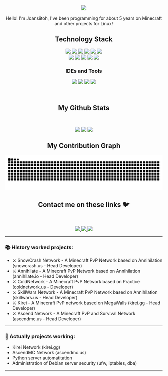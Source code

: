<p align="center">
    <img src="https://github.com/Joansitoh/Joansitoh/blob/main/header.png" />
</p>

<p align="center">
Hello! I'm Joansiitoh, I've been programming for about 5 years on Minecraft and other projects for Linux!
</p>

<h2 align="center">Technology Stack</h2>

<p align="center">
<img src="https://img.shields.io/badge/Java ⬆-ED8B00?style=for-the-badge&logo=openjdk&logoColor=white"/>
<img src="https://img.shields.io/badge/Python ⬆-3776AB?style=for-the-badge&logo=python&logoColor=white"/>
<img src="https://img.shields.io/badge/Spigot ⬆-55C57A?style=for-the-badge&logo=Minecraft&logoColor=white"/>
<img src="https://img.shields.io/badge/CSS ⬇-239120?style=for-the-badge&logo=css3&logoColor=white"/>
<img src="https://img.shields.io/badge/HTML5 ⬇-E34F26?style=for-the-badge&logo=html5&logoColor=white"/>
<img src="https://img.shields.io/badge/JavaScript ⬇-black?style=for-the-badge&logo=javascript"/>
<br>
<img src="https://img.shields.io/badge/redis-%23DD0031.svg?&style=for-the-badge&logo=redis&logoColor=white"/>
<img src="https://img.shields.io/badge/MySQL-005C84?style=for-the-badge&logo=mysql&logoColor=white"/>
<img src="https://img.shields.io/badge/MariaDB-003545?style=for-the-badge&logo=mariadb&logoColor=white"/>
<img src="https://img.shields.io/badge/PostgreSQL-316192?style=for-the-badge&logo=postgresql&logoColor=white"/>
<img src="https://img.shields.io/badge/MongoDB-4EA94B?style=for-the-badge&logo=mongodb&logoColor=white"/>
</p>

<h3 align="center">IDEs and Tools</h3>
<p align="center">
<img src="https://img.shields.io/badge/IntelliJ_IDEA-4b2bed.svg?style=for-the-badge&logo=intellij-idea&logoColor=white"/>
<img src="https://img.shields.io/badge/PyCharm-1BD88A.svg?&style=for-the-badge&logo=PyCharm&logoColor=white"/>
<img src="https://img.shields.io/badge/WebStorm-01C2CB?style=for-the-badge&logo=WebStorm&logoColor=white"/>
<img src="https://img.shields.io/badge/Notepad++-90E59A.svg?style=for-the-badge&logo=notepad%2B%2B&logoColor=black"/>
</p>


<br>
<h2 align="center">My Github Stats</h2>
<br>
<p align="center">
  <img src="https://github-readme-stats.vercel.app/api?username=Joansitoh&show_icons=true&hide=contribs&cache_seconds=86400&theme=chartreuse-dark" height="175px">
  <img src="https://github-readme-stats.vercel.app/api/top-langs/?username=Joansitoh&theme=chartreuse-dark" height="175px">
  <img src="http://github-readme-streak-stats.herokuapp.com?user=Joansitoh&theme=github-green-purple&border=9F9FA3">
</p>

<h2 align="center">My Contribution Graph</h2>
<p align="center">
  <img src="https://github.com/Joansitoh/Joansitoh/blob/output/github-contribution-grid-snake.svg" alt="snake"></center>
</p>

<h2 align="center">Contact me on these links 🐦</h2>
<br>

<p align="center">
<a href="mailto: joansitohprah@gmail.com">
 <img src="https://img.shields.io/badge/Discord-7289DA?style=for-the-badge&logo=discord&logoColor=white&link=mailto:ritikpr307@gmail.com"/>
</a>
<a href="https://www.linkedin.com/in//">
 <img src="https://img.shields.io/badge/LinkedIn-0077B5?style=for-the-badge&logo=linkedin&logoColor=white&link=https://www.linkedin.com/in/ritik-rawal-698a18142/"/>
</a>
 <a href="https://twitter.com/joansiitohtv">
 <img src="https://img.shields.io/badge/Twitter-1DA1F2?style=for-the-badge&logo=twitter&logoColor=white&link=https://twitter.com/joansiitohtv"/>
</a>
</p>

---

### 📚 History worked projects:
- ⚔ SnowCrash Network - A Minecraft PvP Network based on Annihilation (snowcrash.us - Head Developer)
- ⚔ Annihilate - A Minecraft PvP Network based on Annihilation (annihilate.io - Head Developer)
- ⚔ ColdNetwork - A Minecraft PvP Network based on Practice (coldnetwork.us - Developer)
- ⚔ SkillWars Network - A Minecraft PvP Network based on Annihilation (skillwars.us - Head Developer)
- ⚔ Kirei - A Minecraft PvP network based on MegaWalls (kirei.gg - Head Developer)
- ⚔ Ascend Network - A Minecraft PvP and Survival Network (ascendmc.us - Head Developer)
---

### 🥂 Actually projects working:
- Kirei Network (kirei.gg)
- AscendMC Network (ascendmc.us)
- Python server automatitation
- Administration of Debian server security (ufw, iptables, dba)
---

